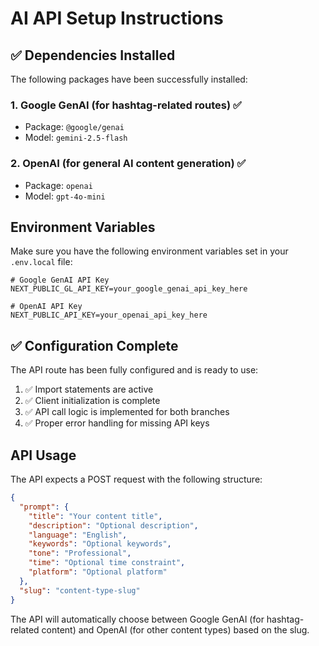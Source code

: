 # AI API Setup Instructions

## ✅ Dependencies Installed

The following packages have been successfully installed:

### 1. Google GenAI (for hashtag-related routes) ✅
- Package: `@google/genai`
- Model: `gemini-2.5-flash`

### 2. OpenAI (for general AI content generation) ✅
- Package: `openai` 
- Model: `gpt-4o-mini`

## Environment Variables

Make sure you have the following environment variables set in your `.env.local` file:

```env
# Google GenAI API Key
NEXT_PUBLIC_GL_API_KEY=your_google_genai_api_key_here

# OpenAI API Key
NEXT_PUBLIC_API_KEY=your_openai_api_key_here
```

## ✅ Configuration Complete

The API route has been fully configured and is ready to use:

1. ✅ Import statements are active
2. ✅ Client initialization is complete
3. ✅ API call logic is implemented for both branches
4. ✅ Proper error handling for missing API keys

## API Usage

The API expects a POST request with the following structure:

```json
{
  "prompt": {
    "title": "Your content title",
    "description": "Optional description",
    "language": "English",
    "keywords": "Optional keywords",
    "tone": "Professional",
    "time": "Optional time constraint",
    "platform": "Optional platform"
  },
  "slug": "content-type-slug"
}
```

The API will automatically choose between Google GenAI (for hashtag-related content) and OpenAI (for other content types) based on the slug.
